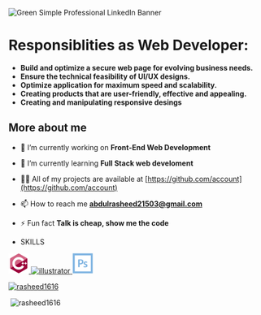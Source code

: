 

![Green Simple Professional LinkedIn Banner](https://user-images.githubusercontent.com/93369776/175012624-2c58371b-cb47-4d27-9101-d1f85e651f3c.png)


<h1> Responsiblities as Web Developer: </h1>

- **Build and optimize a secure web page for evolving business needs.**
- **Ensure the technical feasibility of UI/UX designs.**
- **Optimize application for maximum speed and scalability.**
- **Creating products that are user-friendly, effective and appealing.**
- **Creating and manipulating responsive desings** 

<h2> More about me </h2>

- 🔭 I’m currently working on **Front-End Web Development**

- 🌱 I’m currently learning **Full Stack web develoment**

- 👨‍💻 All of my projects are available at [https://github.com/account](https://github.com/account)

- 📫 How to reach me **abdulrasheed21503@gmail.com**

- ⚡ Fun fact **Talk is cheap, show me the code**
- SKILLS

<p align="left">
</p>

<p align="left"> <a href="https://www.w3schools.com/cpp/" target="_blank" rel="noreferrer"> <img src="https://raw.githubusercontent.com/devicons/devicon/master/icons/cplusplus/cplusplus-original.svg" alt="cplusplus" width="40" height="40"/> </a> <a href="https://www.adobe.com/in/products/illustrator.html" target="_blank" rel="noreferrer"> <img src="https://www.vectorlogo.zone/logos/adobe_illustrator/adobe_illustrator-icon.svg" alt="illustrator" width="40" height="40"/> </a> <a href="https://www.photoshop.com/en" target="_blank" rel="noreferrer"> <img src="https://raw.githubusercontent.com/devicons/devicon/master/icons/photoshop/photoshop-line.svg" alt="photoshop" width="40" height="40"/> </a> </p>
 <p align="left"> <a href="https://github.com/ryo-ma/github-profile-trophy"><img src="https://github-profile-trophy.vercel.app/?username=rasheed1616" alt="rasheed1616" /></a> </p>
<p>&nbsp;<img align="center" src="https://github-readme-stats.vercel.app/api?username=rasheed1616&show_icons=true&locale=en" alt="rasheed1616" /></p>

<p align="left">
</p>
